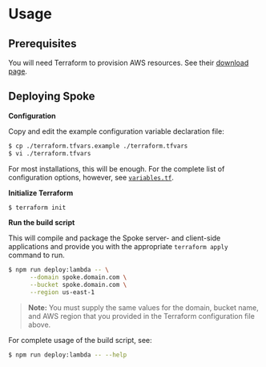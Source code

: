 # Usage

## Prerequisites

You will need Terraform to provision AWS resources. See their [download page](https://www.terraform.io/downloads.html).

## Deploying Spoke

**Configuration**

Copy and edit the example configuration variable declaration file:

```sh
$ cp ./terraform.tfvars.example ./terraform.tfvars
$ vi ./terraform.tfvars
```

For most installations, this will be enough. For the complete list of configuration options, however, see [`variables.tf`](variables.tf).

**Initialize Terraform**

```sh
$ terraform init
```

**Run the build script**

This will compile and package the Spoke server- and client-side applications and provide you with the appropriate `terraform apply` command to run.

```sh
$ npm run deploy:lambda -- \
      --domain spoke.domain.com \
      --bucket spoke.domain.com \
      --region us-east-1
```

> **Note:** You must supply the same values for the domain, bucket name, and AWS region that you provided in the Terraform configuration file above.

For complete usage of the build script, see:

```sh
$ npm run deploy:lambda -- --help
```
